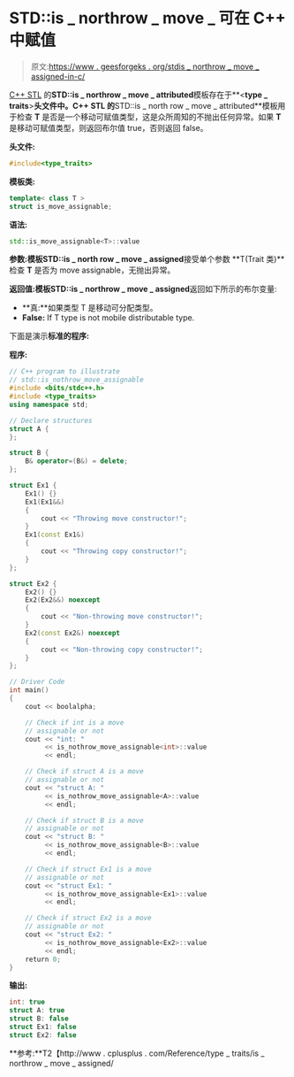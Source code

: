 # STD::is _ northrow _ move _ 可在 C++ 中赋值

> 原文:[https://www . geesforgeks . org/stdis _ northrow _ move _ assigned-in-c/](https://www.geeksforgeeks.org/stdis_nothrow_move_assignable-in-c/)

[C++ STL](https://www.geeksforgeeks.org/the-c-standard-template-library-stl/) 的**STD::is _ northrow _ move _ attributed**模板存在于**<**type _ traits**>**头文件中。C++ STL 的**STD::is _ north row _ move _ attributed**模板用于检查 **T** 是否是一个移动可赋值类型，这是众所周知的不抛出任何异常。如果 **T** 是移动可赋值类型，则返回布尔值 true，否则返回 false。

**头文件:**

```cpp
#include<type_traits>

```

**模板类:**

```cpp
template< class T >
struct is_move_assignable;

```

**语法:**

```cpp
std::is_move_assignable<T>::value 

```

**参数:**模板**STD::is _ north row _ move _ assigned**接受单个参数 **T(Trait 类)**检查 **T** 是否为 move assignable，无抛出异常。

**返回值:**模板**STD::is _ northrow _ move _ assigned**返回如下所示的布尔变量:

*   **真:**如果类型 T 是移动可分配类型。
*   **False:** If T type is not mobile distributable type.

下面是演示**标准的程序:**

**程序:**

```cpp
// C++ program to illustrate
// std::is_nothrow_move_assignable
#include <bits/stdc++.h>
#include <type_traits>
using namespace std;

// Declare structures
struct A {
};

struct B {
    B& operator=(B&) = delete;
};

struct Ex1 {
    Ex1() {}
    Ex1(Ex1&&)
    {
        cout << "Throwing move constructor!";
    }
    Ex1(const Ex1&)
    {
        cout << "Throwing copy constructor!";
    }
};

struct Ex2 {
    Ex2() {}
    Ex2(Ex2&&) noexcept
    {
        cout << "Non-throwing move constructor!";
    }
    Ex2(const Ex2&) noexcept
    {
        cout << "Non-throwing copy constructor!";
    }
};

// Driver Code
int main()
{
    cout << boolalpha;

    // Check if int is a move
    // assignable or not
    cout << "int: "
         << is_nothrow_move_assignable<int>::value
         << endl;

    // Check if struct A is a move
    // assignable or not
    cout << "struct A: "
         << is_nothrow_move_assignable<A>::value
         << endl;

    // Check if struct B is a move
    // assignable or not
    cout << "struct B: "
         << is_nothrow_move_assignable<B>::value
         << endl;

    // Check if struct Ex1 is a move
    // assignable or not
    cout << "struct Ex1: "
         << is_nothrow_move_assignable<Ex1>::value
         << endl;

    // Check if struct Ex2 is a move
    // assignable or not
    cout << "struct Ex2: "
         << is_nothrow_move_assignable<Ex2>::value
         << endl;
    return 0;
}
```

**输出:**

```cpp
int: true
struct A: true
struct B: false
struct Ex1: false
struct Ex2: false

```

**参考:**T2【http://www . cplusplus . com/Reference/type _ traits/is _ northrow _ move _ assigned/